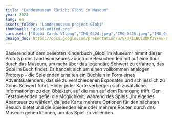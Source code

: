 ```yaml
---
title: "Landesmuseum Zürich: Globi im Museum"
year: 2024
lang: en
assets_folder: 'Landesmuseum-project-Globi'
thumbnail: "globi-edited.png"
carousel: ["Globi Cards V1.png","IMG_0424.jpeg","IMG_0425.jpeg","IMG_0426.jpeg","IMG_0429.jpeg","IMG_0439.jpeg","IMG_0448.jpeg","IMG_3854.jpeg"]
design_doc: https://docs.google.com/presentation/u/5/d/1iBQiu0Rf3YFvw-DIhKabLnhQQFm1V0aR4h7ydTfijlM/edit#slide=id.g11ac7a2a613_0_79
---
```


Basierend auf dem beliebten Kinderbuch „Globi im Museum“ nimmt dieser Prototyp des Landesmuseums Zürich die Besuchenden mit auf eine Tour durch das Museum, um mehr über das legendäre Schwert zu erfahren, das Gobi im Buch findet. Es handelt sich um einen vollkommen analogen Prototyp – die Spielenden erhalten ein Büchlein in Form eines Adventskalenders, das sie zu verschiedenen Exponaten und schliesslich zu Gobis Schwert führt. Hinter jeder Karte verbergen sich zusätzliche Informationen zu den Objekten, auf die man auf dem Rundgang trifft. Den Testspielenden gefiel die Möglichkeit, während des Spiels „ihr eigenes Abenteuer zu wählen“, da jede Karte mehrere Optionen für den nächsten Besuch bietet und die Spielenden eine oder mehrere Routen durch das Museum gehen können, um das Spiel zu vollenden.
